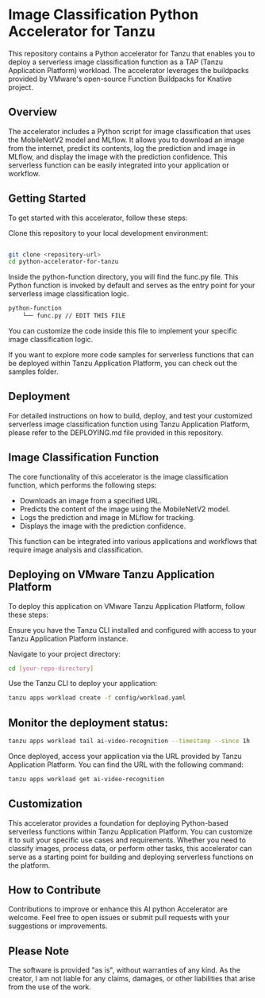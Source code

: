 # Image Classification Python Accelerator for Tanzu
This repository contains a Python accelerator for Tanzu that enables you to deploy a serverless image classification function as a TAP (Tanzu Application Platform) workload. The accelerator leverages the buildpacks provided by VMware's open-source Function Buildpacks for Knative project.

## Overview
The accelerator includes a Python script for image classification that uses the MobileNetV2 model and MLflow. It allows you to download an image from the internet, predict its contents, log the prediction and image in MLflow, and display the image with the prediction confidence. This serverless function can be easily integrated into your application or workflow.

## Getting Started
To get started with this accelerator, follow these steps:

Clone this repository to your local development environment:

```bash

git clone <repository-url>
cd python-accelerator-for-tanzu
``````
Inside the python-function directory, you will find the func.py file. This Python function is invoked by default and serves as the entry point for your serverless image classification logic.

```bash
python-function
    └── func.py // EDIT THIS FILE
```
You can customize the code inside this file to implement your specific image classification logic.

If you want to explore more code samples for serverless functions that can be deployed within Tanzu Application Platform, you can check out the samples folder.

## Deployment
For detailed instructions on how to build, deploy, and test your customized serverless image classification function using Tanzu Application Platform, please refer to the DEPLOYING.md file provided in this repository.

## Image Classification Function
The core functionality of this accelerator is the image classification function, which performs the following steps:

- Downloads an image from a specified URL.
- Predicts the content of the image using the MobileNetV2 model.
- Logs the prediction and image in MLflow for tracking.
- Displays the image with the prediction confidence.

This function can be integrated into various applications and workflows that require image analysis and classification.

## Deploying on VMware Tanzu Application Platform
To deploy this application on VMware Tanzu Application Platform, follow these steps:

Ensure you have the Tanzu CLI installed and configured with access to your Tanzu Application Platform instance.

Navigate to your project directory:

```bash
cd [your-repo-directory]
``````
Use the Tanzu CLI to deploy your application:

```bash
tanzu apps workload create -f config/workload.yaml
```

## Monitor the deployment status:

```bash
tanzu apps workload tail ai-video-recognition --timestamp --since 1h
```
Once deployed, access your application via the URL provided by Tanzu Application Platform. You can find the URL with the following command:

```bash
tanzu apps workload get ai-video-recognition
```

## Customization
This accelerator provides a foundation for deploying Python-based serverless functions within Tanzu Application Platform. You can customize it to suit your specific use cases and requirements. Whether you need to classify images, process data, or perform other tasks, this accelerator can serve as a starting point for building and deploying serverless functions on the platform.

## How to Contribute
Contributions to improve or enhance this AI python Accelerator are welcome. Feel free to open issues or submit pull requests with your suggestions or improvements.

## Please Note
The software is provided "as is", without warranties of any kind. As the creator, I am not liable for any claims, damages, or other liabilities that arise from the use of the work.
